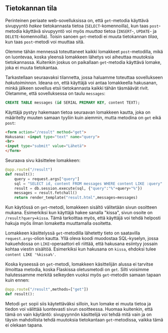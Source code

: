 ## Tietokannan tila

Perinteinen periaate web-sovelluksissa on, että `get`-metodia käyttävä sivupyyntö _hakee_ tietokannasta tietoa (`SELECT`-komennoilla), kun taas `post`-metodia käyttävä sivupyyntö voi myös _muuttaa_ tietoa (`INSERT`-, `UPDATE`- ja `DELETE`-komennoilla). Toisin sanoen `get`-metodi ei muuta tietokannan _tilaa_, kun taas `post`-metodi voi muuttaa sitä.

Olemme tähän mennessä toteuttaneet kaikki lomakkeet `post`-metodilla, mikä on luontevaa, koska yleensä lomakkeen lähetys voi aiheuttaa muutoksia tietokannassa. Kuitenkin joskus on paikallaan `get`-metodia käyttävä lomake, joka ei muuta tietokantaa.

Tarkastellaan seuraavaksi tilannetta, jossa haluamme toteuttaa sovellukseen _hakutoiminnon_. Ideana on, että käyttäjä voi antaa lomakkeella hakusanan, minkä jälkeen sovellus etsii tietokannasta kaikki tähän täsmäävät rivit. Oletamme, että sovelluksessa on taulu `messages`:

```sql
CREATE TABLE messages (id SERIAL PRIMARY KEY, content TEXT);
```

Käyttäjä pystyy hakemaan tietoa seuraavan lomakkeen kautta, joka on määritelty muuten samaan tyyliin kuin aiemmin, mutta metodina on `get` eikä `post`:

```html
<form action="/result" method="get">
Hakusana: <input type="text" name="query">
<br>
<input type="submit" value="Lähetä">
</form>
```

Seuraava sivu käsittelee lomakkeen:

```python
@app.route("/result")
def result():
    query = request.args["query"]
    sql = "SELECT id, content FROM messages WHERE content LIKE :query"
    result = db.session.execute(sql, {"query":"%"+query+"%"})
    messages = result.fetchall()
    return render_template("result.html",messages=messages)
```

Kun käytössä on `get`-metodi, lomakkeen sisältö välitetään sivun osoitteen mukana. Esimerkiksi kun käyttäjä hakee sanalla "kissa", sivun osoite on `/result?query=kissa`. Tämä tarkoittaa myös, että käyttäjä voi tehdä helposti hakuja myös ilman lomaketta muuttamalla osoitetta.

Lomakkeen käsittelyssä `get`-metodilla lähetetty tieto on saatavilla `request.args`-olion kautta. Yllä oleva koodi muodostaa SQL-kyselyn, jossa hakuehdossa on `LIKE`-operaattori eli riittää, että hakusana esiintyy jossain kohtaa viestin sisältöä. Esimerkiksi kun hakusana on `kissa`, ehdoksi tulee `content LIKE '%kissa%'`.

Koska kyseessä on `get`-metodi, lomakkeen käsittelijän alussa ei tarvitse ilmoittaa metodia, koska Flaskissa oletusmetodi on `get`. Silti voisimme halutessamme merkitä selkeyden vuoksi myös `get`-metodin samaan tapaan kuin ennen:

```python
@app.route("/result",methods=["get"])
def result():
```

Metodi `get` sopii siis käytettäväksi silloin, kun lomake ei muuta tietoa ja tiedon voi välittää luontevasti sivun osoitteessa. Huomaa kuitenkin, että tämä on vain käytäntö: sivupyynnön käsittelijä voi tehdä mitä vain ja on täysin mahdollista tehdä muutoksia tietokantaan `get`-metodissa, vaikka tämä ei olekaan tapana.